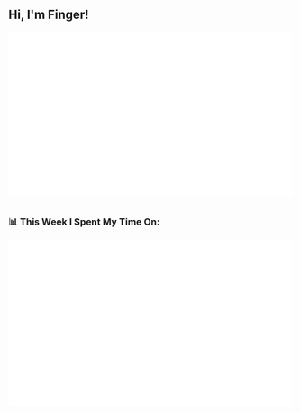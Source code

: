 <h2> Hi, I'm Finger!</h2>

<img align="right" src="https://raw.githubusercontent.com/spianmo/github-stats/master/generated/overview.svg#gh-light-mode-only">

<!-- <img align="right" height="160em" src="https://github-readme-stats-eight-theta.vercel.app/api/top-langs/?username=spianmo&layout=compact&langs_count=8&theme=algolia"/>	 -->
	
```go
package main

type Me struct {
	Name   string
	Job    string
	Code   string
	Skills string
}

func main() {
	me := &Me{
		Name:   "Finger",
		Job:    "Client-side Engineer",
		Code:   "Java and C++ and Others",
		Skills: "Android Security NLP ^o^",
	}
	_ = me
}
```


<h3>📊 This Week I Spent My Time On:</h3>
<img align='right' src="https://raw.githubusercontent.com/spianmo/github-stats/master/generated/languages.svg#gh-light-mode-only">

<!--START_SECTION:waka-->

```txt
Java                   23 hrs 33 mins  █████████████████▒░░░░░░░   69.83 %
XML                    2 hrs 35 mins   ██░░░░░░░░░░░░░░░░░░░░░░░   07.66 %
Kotlin                 2 hrs 31 mins   ██░░░░░░░░░░░░░░░░░░░░░░░   07.49 %
Java Properties        1 hr 11 mins    █░░░░░░░░░░░░░░░░░░░░░░░░   03.52 %
Properties             1 hr            ▓░░░░░░░░░░░░░░░░░░░░░░░░   03.01 %
```

<!--END_SECTION:waka-->
